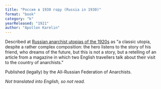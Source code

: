 ```yaml
---
title: "Россия в 1930 году (Russia in 1930)"
format: "book"
category: "k"
yearReleased: "1921"
author: "Apollon Karelin"
---
```

Described at <a href="https://ttolk-ru.translate.goog/?p=24774&_x_tr_sch=http&_x_tr_sl=ru&_x_tr_tl=en&_x_tr_hl=en-GB">Russian anarchist utopias of the 1920s</a> as "a classic utopia, despite a rather complex composition: the hero listens to the story of his friend, who dreams of the future, but this is not a story, but a retelling of an article from a magazine in which two English travellers talk about their visit to the country of anarchists."

Published (legally) by the All-Russian Federation of Anarchists.

_Not translated into English, so not read._
